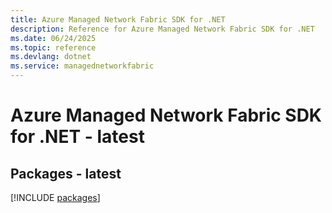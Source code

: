 ```yaml
---
title: Azure Managed Network Fabric SDK for .NET
description: Reference for Azure Managed Network Fabric SDK for .NET
ms.date: 06/24/2025
ms.topic: reference
ms.devlang: dotnet
ms.service: managednetworkfabric
---
```

# Azure Managed Network Fabric SDK for .NET - latest
## Packages - latest
[!INCLUDE [packages](managed-network-fabric-index.md)]